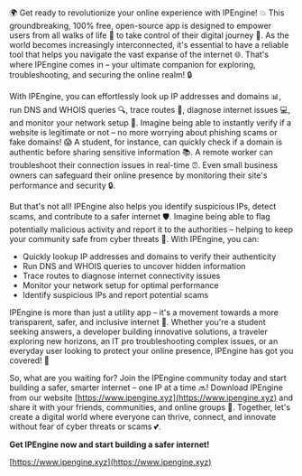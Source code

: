 🌍 Get ready to revolutionize your online experience with IPEngine! 💥 This groundbreaking, 100% free, open-source app is designed to empower users from all walks of life 🤝 to take control of their digital journey 🚀. As the world becomes increasingly interconnected, it's essential to have a reliable tool that helps you navigate the vast expanse of the internet 🌐. That's where IPEngine comes in – your ultimate companion for exploring, troubleshooting, and securing the online realm! 🔒

With IPEngine, you can effortlessly look up IP addresses and domains 📊, run DNS and WHOIS queries 🔍, trace routes 👀, diagnose internet issues 💻, and monitor your network setup 🔧. Imagine being able to instantly verify if a website is legitimate or not – no more worrying about phishing scams or fake domains! 😱 A student, for instance, can quickly check if a domain is authentic before sharing sensitive information 📚. A remote worker can troubleshoot their connection issues in real-time ⏰. Even small business owners can safeguard their online presence by monitoring their site's performance and security 🔒.

But that's not all! IPEngine also helps you identify suspicious IPs, detect scams, and contribute to a safer internet 🛡️. Imagine being able to flag potentially malicious activity and report it to the authorities – helping to keep your community safe from cyber threats 💪. With IPEngine, you can:

* Quickly lookup IP addresses and domains to verify their authenticity
* Run DNS and WHOIS queries to uncover hidden information
* Trace routes to diagnose internet connectivity issues
* Monitor your network setup for optimal performance
* Identify suspicious IPs and report potential scams

IPEngine is more than just a utility app – it's a movement towards a more transparent, safer, and inclusive internet 🌟. Whether you're a student seeking answers, a developer building innovative solutions, a traveler exploring new horizons, an IT pro troubleshooting complex issues, or an everyday user looking to protect your online presence, IPEngine has got you covered! 🎉

So, what are you waiting for? Join the IPEngine community today and start building a safer, smarter internet – one IP at a time 🔜! Download IPEngine from our website [https://www.ipengine.xyz](https://www.ipengine.xyz) and share it with your friends, communities, and online groups 📢. Together, let's create a digital world where everyone can thrive, connect, and innovate without fear of cyber threats or scams 💕.

**Get IPEngine now and start building a safer internet!**

[https://www.ipengine.xyz](https://www.ipengine.xyz)
